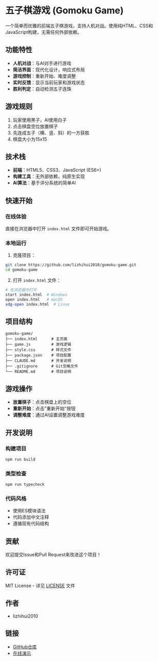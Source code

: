 # 五子棋游戏 (Gomoku Game)

一个简单而优雅的前端五子棋游戏，支持人机对战。使用纯HTML、CSS和JavaScript构建，无需任何外部依赖。

## 功能特性

- **人机对战**：与AI对手进行游戏
- **简洁界面**：现代化设计，响应式布局
- **游戏控制**：重新开始、难度调整
- **实时反馈**：显示当前玩家和游戏状态
- **胜利判定**：自动检测五子连珠

## 游戏规则

1. 玩家使用黑子，AI使用白子
2. 点击棋盘空位放置棋子
3. 先连成五子（横、竖、斜）的一方获胜
4. 棋盘大小为15x15

## 技术栈

- **前端**：HTML5、CSS3、JavaScript (ES6+)
- **构建工具**：无外部依赖，纯原生实现
- **AI算法**：基于评分系统的简单AI

## 快速开始

### 在线体验

直接在浏览器中打开 `index.html` 文件即可开始游戏。

### 本地运行

1. 克隆项目：
```bash
git clone https://github.com/lizhihui2010/gomoku-game.git
cd gomoku-game
```

2. 打开 `index.html` 文件：
```bash
# 在浏览器中打开
start index.html  # Windows
open index.html   # macOS
xdg-open index.html  # Linux
```

## 项目结构

```
gomoku-game/
├── index.html      # 主页面
├── game.js         # 游戏逻辑
├── style.css       # 样式文件
├── package.json    # 项目配置
├── CLAUDE.md       # 开发说明
├── .gitignore      # Git忽略文件
└── README.md       # 项目说明
```

## 游戏操作

- **放置棋子**：点击棋盘上的空位
- **重新开始**：点击"重新开始"按钮
- **调整难度**：通过AI设置调整游戏难度

## 开发说明

### 构建项目

```bash
npm run build
```

### 类型检查

```bash
npm run typecheck
```

### 代码风格

- 使用ES模块语法
- 代码添加中文注释
- 遵循现有代码结构

## 贡献

欢迎提交Issue和Pull Request来改进这个项目！

## 许可证

MIT License - 详见 [LICENSE](LICENSE) 文件

## 作者

- lizhihui2010

## 链接

- [GitHub仓库](https://github.com/lizhihui2010/gomoku-game)
- [在线演示](https://lizhihui2010.github.io/gomoku-game/)